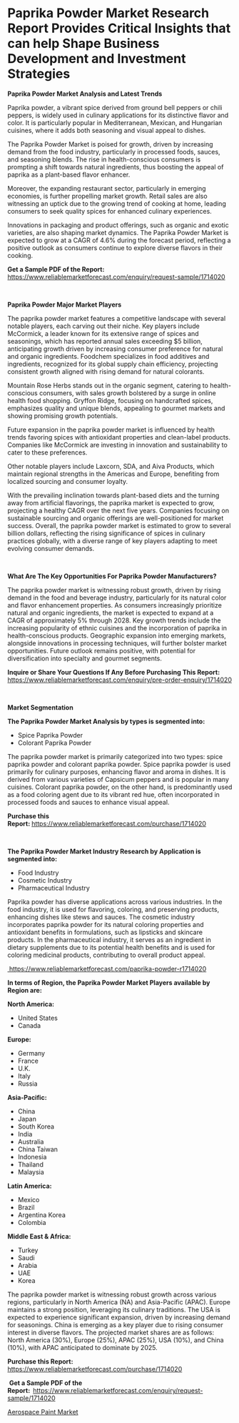 <p><h1>Paprika Powder Market Research Report Provides Critical Insights that can help Shape Business Development and Investment Strategies</h1></p><p><strong>Paprika Powder Market Analysis and Latest Trends</strong></p>
<p><p>Paprika powder, a vibrant spice derived from ground bell peppers or chili peppers, is widely used in culinary applications for its distinctive flavor and color. It is particularly popular in Mediterranean, Mexican, and Hungarian cuisines, where it adds both seasoning and visual appeal to dishes.</p><p>The Paprika Powder Market is poised for growth, driven by increasing demand from the food industry, particularly in processed foods, sauces, and seasoning blends. The rise in health-conscious consumers is prompting a shift towards natural ingredients, thus boosting the appeal of paprika as a plant-based flavor enhancer. </p><p>Moreover, the expanding restaurant sector, particularly in emerging economies, is further propelling market growth. Retail sales are also witnessing an uptick due to the growing trend of cooking at home, leading consumers to seek quality spices for enhanced culinary experiences. </p><p>Innovations in packaging and product offerings, such as organic and exotic varieties, are also shaping market dynamics. The Paprika Powder Market is expected to grow at a CAGR of 4.6% during the forecast period, reflecting a positive outlook as consumers continue to explore diverse flavors in their cooking.</p></p>
<p><strong>Get a Sample PDF of the Report:&nbsp;</strong> <a href="https://www.reliablemarketforecast.com/enquiry/request-sample/1714020?utm_campaign=1674&utm_medium=2&utm_source=Github&utm_content=ia&utm_term=11012025&utm_id=paprika-powder">https://www.reliablemarketforecast.com/enquiry/request-sample/1714020</a></p>
<p>&nbsp;</p>
<p><strong>Paprika Powder Major Market Players</strong></p>
<p><p>The paprika powder market features a competitive landscape with several notable players, each carving out their niche. Key players include McCormick, a leader known for its extensive range of spices and seasonings, which has reported annual sales exceeding $5 billion, anticipating growth driven by increasing consumer preference for natural and organic ingredients. Foodchem specializes in food additives and ingredients, recognized for its global supply chain efficiency, projecting consistent growth aligned with rising demand for natural colorants.</p><p>Mountain Rose Herbs stands out in the organic segment, catering to health-conscious consumers, with sales growth bolstered by a surge in online health food shopping. Gryffon Ridge, focusing on handcrafted spices, emphasizes quality and unique blends, appealing to gourmet markets and showing promising growth potentials.</p><p>Future expansion in the paprika powder market is influenced by health trends favoring spices with antioxidant properties and clean-label products. Companies like McCormick are investing in innovation and sustainability to cater to these preferences.</p><p>Other notable players include Laxcorn, SDA, and Aiva Products, which maintain regional strengths in the Americas and Europe, benefiting from localized sourcing and consumer loyalty.</p><p>With the prevailing inclination towards plant-based diets and the turning away from artificial flavorings, the paprika market is expected to grow, projecting a healthy CAGR over the next five years. Companies focusing on sustainable sourcing and organic offerings are well-positioned for market success. Overall, the paprika powder market is estimated to grow to several billion dollars, reflecting the rising significance of spices in culinary practices globally, with a diverse range of key players adapting to meet evolving consumer demands.</p></p>
<p>&nbsp;</p>
<p><strong>What Are The Key Opportunities For Paprika Powder Manufacturers?</strong></p>
<p><p>The paprika powder market is witnessing robust growth, driven by rising demand in the food and beverage industry, particularly for its natural color and flavor enhancement properties. As consumers increasingly prioritize natural and organic ingredients, the market is expected to expand at a CAGR of approximately 5% through 2028. Key growth trends include the increasing popularity of ethnic cuisines and the incorporation of paprika in health-conscious products. Geographic expansion into emerging markets, alongside innovations in processing techniques, will further bolster market opportunities. Future outlook remains positive, with potential for diversification into specialty and gourmet segments.</p></p>
<p><strong>Inquire or Share Your Questions If Any Before Purchasing This Report:</strong> <a href="https://www.reliablemarketforecast.com/enquiry/pre-order-enquiry/1714020?utm_campaign=1674&utm_medium=2&utm_source=Github&utm_content=ia&utm_term=11012025&utm_id=paprika-powder">https://www.reliablemarketforecast.com/enquiry/pre-order-enquiry/1714020</a></p>
<p>&nbsp;</p>
<p><strong>Market Segmentation</strong></p>
<p><strong>The Paprika Powder Market Analysis by types is segmented into:</strong></p>
<p><ul><li>Spice Paprika Powder</li><li>Colorant Paprika Powder</li></ul></p>
<p><p>The paprika powder market is primarily categorized into two types: spice paprika powder and colorant paprika powder. Spice paprika powder is used primarily for culinary purposes, enhancing flavor and aroma in dishes. It is derived from various varieties of Capsicum peppers and is popular in many cuisines. Colorant paprika powder, on the other hand, is predominantly used as a food coloring agent due to its vibrant red hue, often incorporated in processed foods and sauces to enhance visual appeal.</p></p>
<p><strong>Purchase this Report:&nbsp;</strong><a href="https://www.reliablemarketforecast.com/purchase/1714020?utm_campaign=1674&utm_medium=2&utm_source=Github&utm_content=ia&utm_term=11012025&utm_id=paprika-powder">https://www.reliablemarketforecast.com/purchase/1714020</a></p>
<p>&nbsp;</p>
<p><strong>The Paprika Powder Market Industry Research by Application is segmented into:</strong></p>
<p><ul><li>Food Industry</li><li>Cosmetic Industry</li><li>Pharmaceutical Industry</li></ul></p>
<p><p>Paprika powder has diverse applications across various industries. In the food industry, it is used for flavoring, coloring, and preserving products, enhancing dishes like stews and sauces. The cosmetic industry incorporates paprika powder for its natural coloring properties and antioxidant benefits in formulations, such as lipsticks and skincare products. In the pharmaceutical industry, it serves as an ingredient in dietary supplements due to its potential health benefits and is used for coloring medicinal products, contributing to overall product appeal.</p></p>
<p><a href="https://www.reliablemarketforecast.com/paprika-powder-r1714020?utm_campaign=1674&utm_medium=2&utm_source=Github&utm_content=ia&utm_term=11012025&utm_id=paprika-powder">&nbsp;https://www.reliablemarketforecast.com/paprika-powder-r1714020</a></p>
<p><strong>In terms of Region, the Paprika Powder Market Players available by Region are:</strong></p>
<p>
    <p> <strong> North America: </strong>
        <ul>
            <li>United States</li>
            <li>Canada</li>
        </ul>
        </p> 
    <p> <strong> Europe: </strong>
        <ul>
            <li>Germany</li>
            <li>France</li>
            <li>U.K.</li>
            <li>Italy</li>
            <li>Russia</li>
        </ul>
        </p> 
    <p> <strong> Asia-Pacific: </strong>
        <ul>
            <li>China</li>
            <li>Japan</li>
            <li>South Korea</li>
            <li>India</li>
            <li>Australia</li>
            <li>China Taiwan</li>
            <li>Indonesia</li>
            <li>Thailand</li>
            <li>Malaysia</li>
        </ul>
        </p> 
    <p> <strong> Latin America: </strong>
        <ul>
            <li>Mexico</li>
            <li>Brazil</li>
            <li>Argentina Korea</li>
            <li>Colombia</li>
        </ul>
        </p> 
    <p> <strong> Middle East & Africa: </strong>
        <ul>
            <li>Turkey</li>
            <li>Saudi</li>
            <li>Arabia</li>
            <li>UAE</li>
            <li>Korea</li>
        </ul>
    </p>
    </p>
<p><p>The paprika powder market is witnessing robust growth across various regions, particularly in North America (NA) and Asia-Pacific (APAC). Europe maintains a strong position, leveraging its culinary traditions. The USA is expected to experience significant expansion, driven by increasing demand for seasonings. China is emerging as a key player due to rising consumer interest in diverse flavors. The projected market shares are as follows: North America (30%), Europe (25%), APAC (25%), USA (10%), and China (10%), with APAC anticipated to dominate by 2025.</p></p>
<p><strong>Purchase this Report: </strong><a href="https://www.reliablemarketforecast.com/purchase/1714020?utm_campaign=1674&utm_medium=2&utm_source=Github&utm_content=ia&utm_term=11012025&utm_id=paprika-powder">https://www.reliablemarketforecast.com/purchase/1714020</a></p>
<p>&nbsp;<strong>Get a Sample PDF of the Report:&nbsp;&nbsp;</strong><a href="https://www.reliablemarketforecast.com/enquiry/request-sample/1714020?utm_campaign=1674&utm_medium=2&utm_source=Github&utm_content=ia&utm_term=11012025&utm_id=paprika-powder">https://www.reliablemarketforecast.com/enquiry/request-sample/1714020</a></p>
<p><strong></strong></p>
<p><p><a href="https://github.com/ryanbell8967/Market-Research-Report-List-1/blob/main/aerospace-paint-market.md?utm_campaign=1674&utm_medium=2&utm_source=Github&utm_content=ia&utm_term=11012025&utm_id=paprika-powder">Aerospace Paint Market</a></p></p>